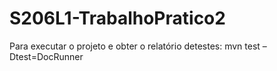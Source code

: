 # S206L1-TrabalhoPratico2

Para executar o projeto e obter o relatório detestes:
mvn test –Dtest=DocRunner
